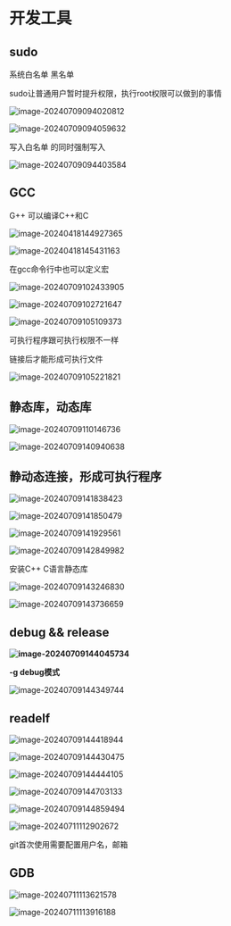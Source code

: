 # 开发工具

## sudo

系统白名单 黑名单

sudo让普通用户暂时提升权限，执行root权限可以做到的事情

![image-20240709094020812](C:\Users\30780\AppData\Roaming\Typora\typora-user-images\image-20240709094020812.png)

![image-20240709094059632](C:\Users\30780\AppData\Roaming\Typora\typora-user-images\image-20240709094059632.png)

写入白名单 的同时强制写入

![image-20240709094403584](C:\Users\30780\AppData\Roaming\Typora\typora-user-images\image-20240709094403584.png)

## GCC

G++ 可以编译C++和C

![image-20240418144927365](C:\Users\30780\AppData\Roaming\Typora\typora-user-images\image-20240418144927365.png)

![image-20240418145431163](C:\Users\30780\AppData\Roaming\Typora\typora-user-images\image-20240418145431163.png)

在gcc命令行中也可以定义宏

![image-20240709102433905](C:\Users\30780\AppData\Roaming\Typora\typora-user-images\image-20240709102433905.png)

![image-20240709102721647](C:\Users\30780\AppData\Roaming\Typora\typora-user-images\image-20240709102721647.png)

![image-20240709105109373](C:\Users\30780\AppData\Roaming\Typora\typora-user-images\image-20240709105109373.png)

可执行程序跟可执行权限不一样

链接后才能形成可执行文件

![image-20240709105221821](C:\Users\30780\AppData\Roaming\Typora\typora-user-images\image-20240709105221821.png)

## 静态库，动态库

![image-20240709110146736](C:\Users\30780\AppData\Roaming\Typora\typora-user-images\image-20240709110146736.png)

![image-20240709140940638](C:\Users\30780\AppData\Roaming\Typora\typora-user-images\image-20240709140940638.png)

## 静动态连接，形成可执行程序

![image-20240709141838423](C:\Users\30780\AppData\Roaming\Typora\typora-user-images\image-20240709141838423.png)

![image-20240709141850479](C:\Users\30780\AppData\Roaming\Typora\typora-user-images\image-20240709141850479.png)

![image-20240709141929561](C:\Users\30780\AppData\Roaming\Typora\typora-user-images\image-20240709141929561.png)

![image-20240709142849982](C:\Users\30780\AppData\Roaming\Typora\typora-user-images\image-20240709142849982.png)

安装C++ C语言静态库

![image-20240709143246830](C:\Users\30780\AppData\Roaming\Typora\typora-user-images\image-20240709143246830.png)

![image-20240709143736659](C:\Users\30780\AppData\Roaming\Typora\typora-user-images\image-20240709143736659.png)

## debug && release

**![image-20240709144045734](C:\Users\30780\AppData\Roaming\Typora\typora-user-images\image-20240709144045734.png)**

**-g debug模式**

![image-20240709144349744](C:\Users\30780\AppData\Roaming\Typora\typora-user-images\image-20240709144349744.png)

## readelf

![image-20240709144418944](C:\Users\30780\AppData\Roaming\Typora\typora-user-images\image-20240709144418944.png)

![image-20240709144430475](C:\Users\30780\AppData\Roaming\Typora\typora-user-images\image-20240709144430475.png)

![image-20240709144444105](C:\Users\30780\AppData\Roaming\Typora\typora-user-images\image-20240709144444105.png)

![image-20240709144703133](C:\Users\30780\AppData\Roaming\Typora\typora-user-images\image-20240709144703133.png)

![image-20240709144859494](C:\Users\30780\AppData\Roaming\Typora\typora-user-images\image-20240709144859494.png)

![image-20240711112902672](C:\Users\30780\AppData\Roaming\Typora\typora-user-images\image-20240711112902672.png)

git首次使用需要配置用户名，邮箱

## GDB

![image-20240711113621578](C:\Users\30780\AppData\Roaming\Typora\typora-user-images\image-20240711113621578.png)

![image-20240711113916188](C:\Users\30780\AppData\Roaming\Typora\typora-user-images\image-20240711113916188.png)